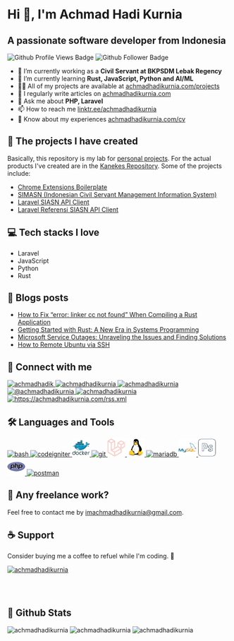 <h1>Hi 👋, I'm Achmad Hadi Kurnia</h1>

<h2>A passionate software developer from Indonesia</h2>

<p>
    <img src="https://komarev.com/ghpvc/?username=achmadhadikurnia&label=Profile%20views&color=0e75b6&style=flat" alt="Github Profile Views Badge"/> 
    <img src="https://img.shields.io/github/followers/achmadhadikurnia" alt="Github Follower Badge"/> 
</p>

- 🔭 I’m currently working as a **Civil Servant at BKPSDM Lebak Regency**
- 🌱 I’m currently learning **Rust, JavaScript, Python and AI/ML**
- 👨‍💻 All of my projects are available at [achmadhadikurnia.com/projects](https://achmadhadikurnia.com/projects)
- 📝 I regularly write articles on [achmadhadikurnia.com](https://achmadhadikurnia.com)
- 💬 Ask me about **PHP, Laravel**
- 📫 How to reach me [linktr.ee/achmadhadikurnia](https://linktr.ee/achmadhadikurnia)
- 📄 Know about my experiences [achmadhadikurnia.com/cv](https://achmadhadikurnia.com/cv)

<h2>🚀 The projects I have created</h2>

Basically, this repository is my lab for [personal projects](https://github.com/achmadhadikurnia?tab=repositories). For the actual products I've created are in the [Kanekes Repository](https://github.com/kanekescom). Some of the projects include:

- [Chrome Extensions Boilerplate](https://github.com/achmadhadikurnia/chrome-extensions-boilerplate)
- [SIMASN (Indonesian Civil Servant Management Information System)](https://github.com/kanekescom/simasn-app)
- [Laravel SIASN API Client](https://github.com/kanekescom/laravel-siasn-api)
- [Laravel Referensi SIASN API Client](https://github.com/kanekescom/laravel-siasn-referensi-api)

<h2>💻️ Tech stacks I love</h2>

- Laravel
- JavaScript
- Python
- Rust

<h2>📰 Blogs posts</h2>

<!-- BLOG-POST-LIST:START -->
- [How to Fix “error: linker cc not found” When Compiling a Rust Application](https://achmadhadikurnia.medium.com/how-to-fix-error-linker-cc-not-found-when-compiling-a-rust-application-77aefb35f70b?source=rss-95cb7286dc92------2)
- [Getting Started with Rust: A New Era in Systems Programming](https://achmadhadikurnia.medium.com/getting-started-with-rust-a-new-era-in-systems-programming-92e7165f75b8?source=rss-95cb7286dc92------2)
- [Microsoft Service Outages: Unraveling the Issues and Finding Solutions](https://achmadhadikurnia.medium.com/microsoft-service-outages-unraveling-the-issues-and-finding-solutions-ad3984b99a0e?source=rss-95cb7286dc92------2)
- [How to Remote Ubuntu via SSH](https://achmadhadikurnia.medium.com/how-to-remote-ubuntu-via-ssh-a91ba532582b?source=rss-95cb7286dc92------2)
<!-- BLOG-POST-LIST:END -->

<h2>🙋 Connect with me</h2>

<p>
    <a href="https://twitter.com/achmadhadik" target="blank">
        <img src="https://raw.githubusercontent.com/rahuldkjain/github-profile-readme-generator/master/src/images/icons/Social/twitter.svg" alt="achmadhadik" height="30" width="40"/>
    </a>
    <a href="https://linkedin.com/in/achmadhadikurnia" target="blank">
        <img src="https://raw.githubusercontent.com/rahuldkjain/github-profile-readme-generator/master/src/images/icons/Social/linked-in-alt.svg" alt="achmadhadikurnia" height="30" width="40"/>
    </a>
    <a href="https://instagram.com/achmadhadikurnia" target="blank">
        <img src="https://raw.githubusercontent.com/rahuldkjain/github-profile-readme-generator/master/src/images/icons/Social/instagram.svg" alt="achmadhadikurnia" height="30" width="40"/>
    </a>
    <a href="https://medium.com/@achmadhadikurnia" target="blank">
        <img src="https://raw.githubusercontent.com/rahuldkjain/github-profile-readme-generator/master/src/images/icons/Social/medium.svg" alt="@achmadhadikurnia" height="30" width="40"/>
    </a>
    <a href="https://www.youtube.com/c/achmadhadikurnia" target="blank">
        <img src="https://raw.githubusercontent.com/rahuldkjain/github-profile-readme-generator/master/src/images/icons/Social/youtube.svg" alt="achmadhadikurnia" height="30" width="40"/>
    </a>
    <a href="/https://achmadhadikurnia.com/rss.xml" target="blank">
        <img src="https://raw.githubusercontent.com/rahuldkjain/github-profile-readme-generator/master/src/images/icons/Social/rss.svg" alt="https://achmadhadikurnia.com/rss.xml" height="30" width="40"/>
    </a>
</p>

<h2>🛠️ Languages and Tools</h2>

<p>
    <a href="https://www.gnu.org/software/bash/" target="_blank" rel="noreferrer">
        <img src="https://www.vectorlogo.zone/logos/gnu_bash/gnu_bash-icon.svg" alt="bash" width="40" height="40"/>
    </a>
    <a href="https://codeigniter.com" target="_blank" rel="noreferrer">
        <img src="https://cdn.worldvectorlogo.com/logos/codeigniter.svg" alt="codeigniter" width="40" height="40"/>
    </a>
    <a href="https://www.docker.com/" target="_blank" rel="noreferrer">
        <img src="https://raw.githubusercontent.com/devicons/devicon/master/icons/docker/docker-original-wordmark.svg" alt="docker" width="40" height="40"/>
    </a>
    <a href="https://git-scm.com/" target="_blank" rel="noreferrer">
        <img src="https://www.vectorlogo.zone/logos/git-scm/git-scm-icon.svg" alt="git" width="40" height="40"/>
    </a>
    <a href="https://laravel.com/" target="_blank" rel="noreferrer">
        <img src="https://raw.githubusercontent.com/devicons/devicon/master/icons/laravel/laravel-line.svg" alt="laravel" width="40" height="40"/>
    </a>
    <a href="https://www.linux.org/" target="_blank" rel="noreferrer">
        <img src="https://raw.githubusercontent.com/devicons/devicon/master/icons/linux/linux-original.svg" alt="linux" width="40" height="40"/>
    </a>
    <a href="https://mariadb.org/" target="_blank" rel="noreferrer">
        <img src="https://www.vectorlogo.zone/logos/mariadb/mariadb-icon.svg" alt="mariadb" width="40" height="40"/>
    </a>
    <a href="https://www.mysql.com/" target="_blank" rel="noreferrer">
        <img src="https://raw.githubusercontent.com/devicons/devicon/master/icons/mysql/mysql-original-wordmark.svg" alt="mysql" width="40" height="40"/>
    </a>
    <a href="https://www.photoshop.com/en" target="_blank" rel="noreferrer">
        <img src="https://raw.githubusercontent.com/devicons/devicon/master/icons/photoshop/photoshop-line.svg" alt="photoshop" width="40" height="40"/>
    </a>
    <a href="https://www.php.net" target="_blank" rel="noreferrer">
        <img src="https://raw.githubusercontent.com/devicons/devicon/master/icons/php/php-original.svg" alt="php" width="40" height="40"/>
    </a>
    <a href="https://postman.com" target="_blank" rel="noreferrer">
        <img src="https://www.vectorlogo.zone/logos/getpostman/getpostman-icon.svg" alt="postman" width="40" height="40"/> 
    </a>
</p>

<h2>💼 Any freelance work?</h2>

<p>Feel free to contact me by <a href="mailto:imachmadhadikurnia@gmail.com">imachmadhadikurnia@gmail.com</a>.</p>

<h2>☕ Support</h2>

<p>Consider buying me a coffee to refuel while I'm coding. 🎉</p>
<p>
    <a href="https://www.buymeacoffee.com/achmadhadikurnia"> <img src="https://cdn.buymeacoffee.com/buttons/v2/default-yellow.png" height="50" width="210" alt="achmadhadikurnia"/></a>
</p>
<br><br>

<h2>🌟 Github Stats</h2>

<p>
    <img src="https://github-readme-stats.vercel.app/api/top-langs?username=achmadhadikurnia&show_icons=true&locale=en&layout=compact" alt="achmadhadikurnia" height="200"/>
    <img src="https://github-readme-stats.vercel.app/api?username=achmadhadikurnia&show_icons=true&locale=en" alt="achmadhadikurnia" height="200"/>
    <img src="https://github-readme-streak-stats.herokuapp.com/?user=achmadhadikurnia&" alt="achmadhadikurnia" height="200"/>
</p>
